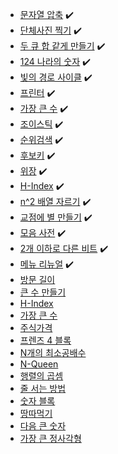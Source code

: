 
- [문자열 압축](https://school.programmers.co.kr/learn/courses/30/lessons/60057) ✔️
- [단체사진 찍기](https://school.programmers.co.kr/learn/courses/30/lessons/1835) ✔️
- [두 큐 합 같게 만들기](https://school.programmers.co.kr/learn/courses/30/lessons/118667) ✔️
- [124 나라의 숫자](https://school.programmers.co.kr/learn/courses/30/lessons/12899) ✔️
- [빛의 경로 사이클](https://school.programmers.co.kr/learn/courses/30/lessons/86052) ✔️
- [프린터](https://school.programmers.co.kr/learn/courses/30/lessons/42587) ✔️
- [가장 큰 수](https://school.programmers.co.kr/learn/courses/30/lessons/42746) ✔️
- [조이스틱](https://school.programmers.co.kr/learn/courses/30/lessons/42860) ✔️
- [순위검색](https://school.programmers.co.kr/learn/courses/30/lessons/72412) ✔️
- [후보키](https://school.programmers.co.kr/learn/courses/30/lessons/42890) ✔️
- [위장](https://school.programmers.co.kr/learn/courses/30/lessons/42578) ✔️
- [H-Index](https://school.programmers.co.kr/learn/courses/30/lessons/42747) ✔️
- [n^2 배열 자르기](https://school.programmers.co.kr/learn/courses/30/lessons/87390) ✔️
- [교점에 별 만들기](https://school.programmers.co.kr/learn/courses/30/lessons/87377) ✔️
- [모음 사전](https://school.programmers.co.kr/learn/courses/30/lessons/84512) ✔️
- [2개 이하로 다른 비트](https://school.programmers.co.kr/learn/courses/30/lessons/77885) ✔️
- [메뉴 리뉴얼](https://school.programmers.co.kr/learn/courses/30/lessons/72411) ✔️
- [방문 길이](https://school.programmers.co.kr/learn/courses/30/lessons/49994)
- [큰 수 만들기](https://school.programmers.co.kr/learn/courses/30/lessons/42883)
- [H-Index](https://school.programmers.co.kr/learn/courses/30/lessons/42747)
- [가장 큰 수](https://school.programmers.co.kr/learn/courses/30/lessons/42746)
- [주식가격](https://school.programmers.co.kr/learn/courses/30/lessons/42584)
- [프렌즈 4 블록](https://school.programmers.co.kr/learn/courses/30/lessons/17679)
- [N개의 최소공배수](https://school.programmers.co.kr/learn/courses/30/lessons/12953)
- [N-Queen](https://school.programmers.co.kr/learn/courses/30/lessons/12952)
- [행렬의 곱셈](https://school.programmers.co.kr/learn/courses/30/lessons/12949)
- [줄 서는 방법](https://school.programmers.co.kr/learn/courses/30/lessons/12936)
- [숫자 블록](https://school.programmers.co.kr/learn/courses/30/lessons/12923)
- [땅따먹기](https://school.programmers.co.kr/learn/courses/30/lessons/12913)
- [다음 큰 숫자](https://school.programmers.co.kr/learn/courses/30/lessons/12911)
- [가장 큰 정사각형](https://school.programmers.co.kr/learn/courses/30/lessons/12905)